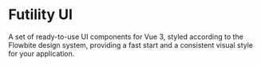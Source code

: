# Futility UI

A set of ready-to-use UI components for Vue 3, styled according to the Flowbite design system, providing a fast start and a consistent visual style for your application.
